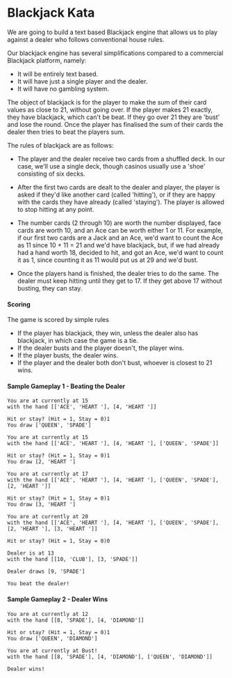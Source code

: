 # Blackjack Kata

We are going to build a text based Blackjack engine that allows us to play against a dealer who follows conventional house rules. 

Our blackjack engine has several simplifications compared to a commercial Blackjack platform, namely:

* It will be entirely text based.
* It will have just a single player and the dealer.
* It will have no gambling system.


The object of blackjack is for the player to make the sum of their card values as close to 21, without going over. If the player makes 21 exactly, they have blackjack, which can't be beat. If they go over 21 they are 'bust' and lose the round. Once the player has finalised the sum of their cards the dealer then tries to beat the players sum.

The rules of blackjack are as follows:

* The player and the dealer receive two cards from a shuffled deck. In our case, we'll use a single deck, though casinos usually use a 'shoe' consisting of six decks.

* After the first two cards are dealt to the dealer and player, the player is asked if they'd like another card (called 'hitting'), or if they are happy with the cards they have already (called 'staying'). The player is allowed to stop hitting at any point.

* The number cards (2 through 10) are worth the number displayed, face cards are worth 10, and an Ace can be worth either 1 or 11. For example, if our first two cards are a Jack and an Ace, we'd want to count the Ace as 11 since 10 + 11 = 21 and we'd have blackjack, but, if we had already had a hand worth 18, decided to hit, and got an Ace, we'd want to count it as 1, since counting it as 11 would put us at 29 and we'd bust.

* Once the players hand is finished, the dealer tries to do the same. The dealer must keep hitting until they get to 17. If they get above 17 without busting, they can stay.

#### Scoring

The game is scored by simple rules

* If the player has blackjack, they win, unless the dealer also has blackjack, in which case the game is a tie.
* If the dealer busts and the player doesn't, the player wins.
* If the player busts, the dealer wins.
* If the player and the dealer both don't bust, whoever is closest to 21 wins.

#### Sample Gameplay 1 - Beating the Dealer

~~~
You are at currently at 15
with the hand [['ACE', 'HEART '], [4, 'HEART ']]

Hit or stay? (Hit = 1, Stay = 0)1
You draw ['QUEEN', 'SPADE']

You are at currently at 15
with the hand [['ACE', 'HEART '], [4, 'HEART '], ['QUEEN', 'SPADE']]

Hit or stay? (Hit = 1, Stay = 0)1
You draw [2, 'HEART ']

You are at currently at 17
with the hand [['ACE', 'HEART '], [4, 'HEART '], ['QUEEN', 'SPADE'], [2, 'HEART ']]

Hit or stay? (Hit = 1, Stay = 0)1
You draw [3, 'HEART ']

You are at currently at 20
with the hand [['ACE', 'HEART '], [4, 'HEART '], ['QUEEN', 'SPADE'], [2, 'HEART '], [3, 'HEART ']]

Hit or stay? (Hit = 1, Stay = 0)0

Dealer is at 13
with the hand [[10, 'CLUB'], [3, 'SPADE']]

Dealer draws [9, 'SPADE']

You beat the dealer!
~~~

#### Sample Gameplay 2 - Dealer Wins

~~~
You are at currently at 12
with the hand [[8, 'SPADE'], [4, 'DIAMOND']]

Hit or stay? (Hit = 1, Stay = 0)1
You draw ['QUEEN', 'DIAMOND']

You are at currently at Bust!
with the hand [[8, 'SPADE'], [4, 'DIAMOND'], ['QUEEN', 'DIAMOND']]

Dealer wins!
~~~
